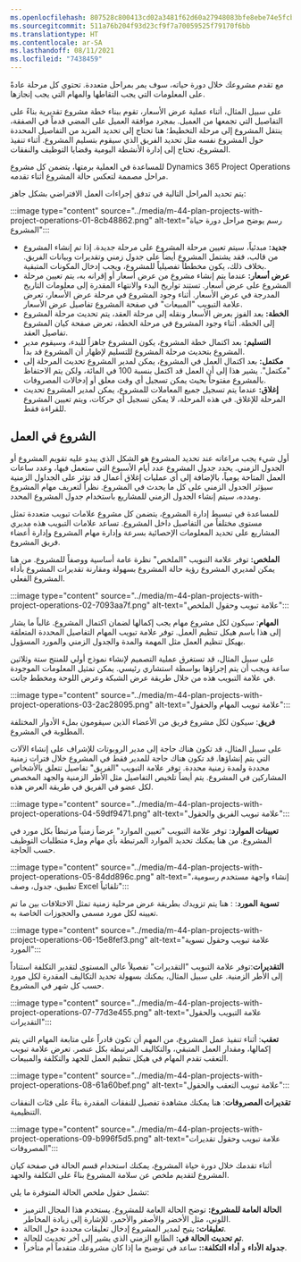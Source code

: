 ```yaml
---
ms.openlocfilehash: 807528c800413cd02a3481f62d60a27948083bfe8ebe74e5fcb85bde75ed5567
ms.sourcegitcommit: 511a76b204f93d23cf9f7a70059525f79170f6bb
ms.translationtype: HT
ms.contentlocale: ar-SA
ms.lasthandoff: 08/11/2021
ms.locfileid: "7438459"
---
```

مع تقدم مشروعك خلال دورة حياته، سوف يمر بمراحل متعددة. تحتوي كل مرحلة عادةً على المعلومات التي يجب التقاطها والمهام التي يجب إنجازها.

على سبيل المثال، أثناء عملية عرض الأسعار، تقوم ببناء خطة مشروع تقديرية بناءً على التفاصيل التي تجمعها من العميل. بمجرد موافقة العميل على المضي قدماً في الصفقة، ينتقل المشروع إلى مرحلة التخطيط؛ هنا تحتاج إلى تحديد المزيد من التفاصيل المحددة حول المشروع نفسه مثل تحديد الفريق الذي سيقوم بتسليم المشروع. أثناء تنفيذ المشروع، تحتاج إلى إدارة الأنشطة اليومية وقضايا التوظيف والنفقات.

للمساعدة في العملية برمتها، يتضمن كل مشروع Dynamics 365 Project Operations مراحل مصممة لتعكس حالة المشروع أثناء تقدمه.

يتم تحديد المراحل التالية في تدفق إجراءات العمل الافتراضي بشكل جاهز:

:::image type="content" source="../media/m-44-plan-projects-with-project-operations-01-8cb48862.png" alt-text="رسم يوضح مراحل دورة حياة المشروع":::


 -  **جديد:** مبدئياً، سيتم تعيين مرحلة المشروع على مرحلة جديدة. إذا تم إنشاء المشروع من قالب، فقد يشتمل المشروع أيضاً على جدول زمني وتقديرات وبيانات الفريق. بخلاف ذلك، يكون مخططاً تفصيلياً للمشروع، ويجب إدخال المكونات المتبقية.
 -  **عرض أسعار:** عندما يتم إنشاء مشروع من عرض أسعار أو إقرانه به، يتم تعيين مرحلة المشروع على عرض أسعار. تستند تواريخ البدء والانتهاء المقدرة إلى معلومات التاريخ المدرجة في عرض الأسعار. أثناء وجود المشروع في مرحلة عرض الأسعار، تعرض علامة التبويب "المبيعات" في صفحة المشروع تفاصيل عرض الأسعار.
 -  **الخطة:** بعد الفوز بعرض الأسعار ونقله إلى مرحلة العقد، يتم تحديث مرحلة المشروع إلى الخطة. أثناء وجود المشروع في مرحلة الخطة، تعرض صفحة كيان المشروع تفاصيل العقد.
 -  **التسليم:** بعد اكتمال خطة المشروع، يكون المشروع جاهزاً للبدء، وسيقوم مدير المشروع بتحديث مرحلة المشروع للتسليم لإظهار أن المشروع قد بدأ.
 -  **مكتمل:** بعد اكتمال العمل في المشروع، يمكن لمدير المشروع تحديث المرحلة إلى "مكتمل". يشير هذا إلى أن العمل قد اكتمل بنسبة 100 في المائة، ولكن يتم الاحتفاظ بالمشروع مفتوحاً بحيث يمكن تسجيل أي وقت معلق أو إدخالات المصروفات.
 -  **إغلاق:** عندما يتم تسجيل جميع المعاملات للمشروع، يمكن لمدير المشروع تحديث المرحلة للإغلاق. في هذه المرحلة، لا يمكن تسجيل أي حركات، ويتم تعيين المشروع للقراءة فقط.

## <a name="getting-started"></a>الشروع في العمل

أول شيء يجب مراعاته عند تحديد المشروع هو الشكل الذي يبدو عليه تقويم المشروع أو الجدول الزمني. يحدد جدول المشروع عدد أيام الأسبوع التي ستعمل فيها، وعدد ساعات العمل المتاحة يومياً، بالإضافة إلى أي عمليات إغلاق أعمال قد تؤثر على الجداول الزمنية سيؤثر الجدول الزمني على كل ما يحدث في المشروع. نظراً لتعريف مهام المشروع ومدده، سيتم إنشاء الجدول الزمني للمشاريع باستخدام جدول المشروع المحدد.

للمساعدة في تبسيط إدارة المشروع، يتضمن كل مشروع علامات تبويب متعددة تمثل مستوى مختلفاً من التفاصيل داخل المشروع. تساعد علامات التبويب هذه مديري المشاريع على تحديد المعلومات الإحصائية بسرعة وإدارة مهام المشروع وإدارة أعضاء فريق المشروع.

**الملخص:** توفر علامة التبويب "الملخص" نظرة عامة أساسية ووصفاً للمشروع. من هنا يمكن لمديري المشروع رؤية حالة المشروع بسهولة ومقارنة تقديرات المشروع بأداء المشروع الفعلي.

:::image type="content" source="../media/m-44-plan-projects-with-project-operations-02-7093aa7f.png" alt-text="علامة تبويب وحقول الملخص":::


**المهام**: سيكون لكل مشروع مهام يجب إكمالها لضمان اكتمال المشروع. غالباً ما يشار إلى هذا باسم هيكل تنظيم العمل. توفر علامة تبويب المهام التفاصيل المحددة المتعلقة بهيكل تنظيم العمل مثل المهمة والمدة والجدول الزمني والمورد المسؤول.

على سبيل المثال، قد تستغرق عملية التصميم لإنشاء نموذج أولي للمنتج ستة وثلاثين ساعة ويجب أن يتم إجراؤها بواسطة استشاري رئيسي. يمكن تمثيل المعلومات الموجودة في علامة التبويب هذه من خلال طريقة عرض الشبكة وعرض اللوحة ومخطط جانت.

:::image type="content" source="../media/m-44-plan-projects-with-project-operations-03-2ac28095.png" alt-text="علامة تبويب المهام والحقول":::


**فريق**: سيكون لكل مشروع فريق من الأعضاء الذين سيقومون بملء الأدوار المختلفة المطلوبة في المشروع.

على سبيل المثال، قد تكون هناك حاجة إلى مدير الروبوتات للإشراف على إنشاء الآلات التي يتم إنشاؤها. قد تكون هناك حاجة للمدير فقط في المشروع خلال فترات زمنية محددة ولمدة زمنية محددة. توفر علامة التبويب "الفريق" تفاصيل تتعلق بالأشخاص المشاركين في المشروع. يتم أيضاً تلخيص التفاصيل مثل الأطر الزمنية والجهد المخصص لكل عضو في الفريق في طريقة العرض هذه.

:::image type="content" source="../media/m-44-plan-projects-with-project-operations-04-59df9471.png" alt-text="علامة تبويب الفريق والحقول":::


**تعيينات الموارد**: توفر علامة التبويب "تعيين الموارد" عرضاً زمنياً مرتبطاً بكل مورد في المشروع. من هنا يمكنك تحديد الموارد المرتبطة بأي مهام وملء متطلبات التوظيف حسب الحاجة.

:::image type="content" source="../media/m-44-plan-projects-with-project-operations-05-84dd896c.png" alt-text="إنشاء واجهة مستخدم رسومية، تطبيق، جدول، وصف Excel تلقائياً":::


**تسوية المورد**: : هنا يتم تزويدك بطريقة عرض مرحلية زمنية تمثل الاختلافات بين ما تم تعيينه لكل مورد مسمى والحجوزات الخاصة به.

:::image type="content" source="../media/m-44-plan-projects-with-project-operations-06-15e8fef3.png" alt-text="علامة تبويب وحقول تسوية المورد":::


**التقديرات**:توفر علامة التبويب "التقديرات" تفصيلاً عالي المستوى لتقدير التكلفة استناداً إلى الأطر الزمنية. على سبيل المثال، يمكنك بسهولة تحديد التكاليف المقدرة لكل مورد حسب كل شهر في المشروع.

:::image type="content" source="../media/m-44-plan-projects-with-project-operations-07-77d3e455.png" alt-text="علامة التبويب والحقول التقديرات":::


**تعقب**: أثناء تنفيذ عمل المشروع، من المهم أن تكون قادراً على متابعة المهام التي يتم إكمالها، ومقدار العمل المتبقي، والتكاليف المرتبطة بكل عنصر. تعرض علامة تبويب التعقب تقدم المهام في هيكل تنظيم العمل للجهد والتكلفة والمبيعات.

:::image type="content" source="../media/m-44-plan-projects-with-project-operations-08-61a60bef.png" alt-text="علامة تبويب التعقب والحقول":::


**تقديرات المصروفات**: هنا يمكنك مشاهدة تفصيل للنفقات المقدرة بناءً على فئات النفقات التنظيمية.

:::image type="content" source="../media/m-44-plan-projects-with-project-operations-09-b996f5d5.png" alt-text="علامة تبويب وحقول تقديرات المصروفات":::


أثناء تقدمك خلال دورة حياة المشروع، يمكنك استخدام قسم الحالة في صفحة كيان المشروع لتقديم ملخص عن سلامة المشروع بناءً على التكلفة والجهد.

تشمل حقول ملخص الحالة المتوفرة ما يلي:

 -  **الحالة العامة للمشروع:** توضح الحالة العامة للمشروع. يستخدم هذا المجال الترميز اللوني، مثل الأخضر والأصفر والأحمر، للإشارة إلى زيادة المخاطر.
 -  **تعليقات:** يتيح لمدير المشروع إدخال تعليقات محددة حول الحالة.
 -  **تم تحديث الحالة في:** الطابع الزمني الذي يشير إلى آخر تحديث للحالة.
 -  **جدولة الأداء** و **أداء التكلفة::** ساعد في توضيح ما إذا كان مشروعك متقدماً أم متأخراً.
